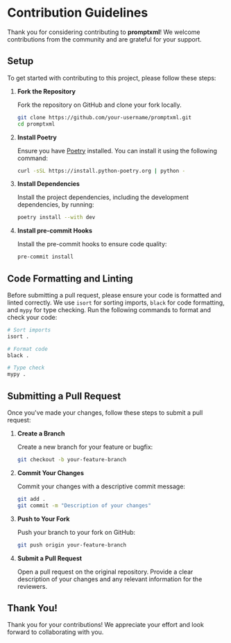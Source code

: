 # Contribution Guidelines

Thank you for considering contributing to **promptxml**! We welcome contributions from the community and are grateful for your support.

## Setup

To get started with contributing to this project, please follow these steps:

1. **Fork the Repository**

   Fork the repository on GitHub and clone your fork locally.

   ```bash
   git clone https://github.com/your-username/promptxml.git
   cd promptxml
   ```

2. **Install Poetry**

   Ensure you have [Poetry](https://python-poetry.org/) installed. You can install it using the following command:

   ```bash
   curl -sSL https://install.python-poetry.org | python -
   ```

3. **Install Dependencies**

   Install the project dependencies, including the development dependencies, by running:

   ```bash
   poetry install --with dev
   ```

4. **Install pre-commit Hooks**

   Install the pre-commit hooks to ensure code quality:

   ```bash
   pre-commit install
   ```

## Code Formatting and Linting

Before submitting a pull request, please ensure your code is formatted and linted correctly. We use `isort` for sorting imports, `black` for code formatting, and `mypy` for type checking. Run the following commands to format and check your code:

```bash
# Sort imports
isort .

# Format code
black .

# Type check
mypy .
```

## Submitting a Pull Request

Once you've made your changes, follow these steps to submit a pull request:

1. **Create a Branch**

   Create a new branch for your feature or bugfix:

   ```bash
   git checkout -b your-feature-branch
   ```

2. **Commit Your Changes**

   Commit your changes with a descriptive commit message:

   ```bash
   git add .
   git commit -m "Description of your changes"
   ```

3. **Push to Your Fork**

   Push your branch to your fork on GitHub:

   ```bash
   git push origin your-feature-branch
   ```

4. **Submit a Pull Request**

   Open a pull request on the original repository. Provide a clear description of your changes and any relevant information for the reviewers.

## Thank You!

Thank you for your contributions! We appreciate your effort and look forward to collaborating with you.